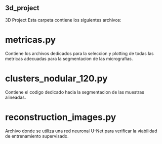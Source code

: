 ## 3d_project
3D Project
Esta carpeta contiene los siguientes archivos:
# metricas.py
Contiene los archivos dedicados para la seleccion y plotting de todas las metricas adecuadas para la segmentacion de las micrografias.
# clusters_nodular_120.py
Contiene el codigo dedicado hacia la segmentacion de las muestras alineadas.
# reconstruction_images.py
Archivo donde se utiliza una red neuronal U-Net para verificar la viabilidad de entrenamiento supervisado.
